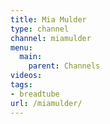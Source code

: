 ```yaml
---
title: Mia Mulder
type: channel
channel: miamulder
menu:
  main:
    parent: Channels
videos:
tags:
- breadtube
url: /miamulder/
---
```

